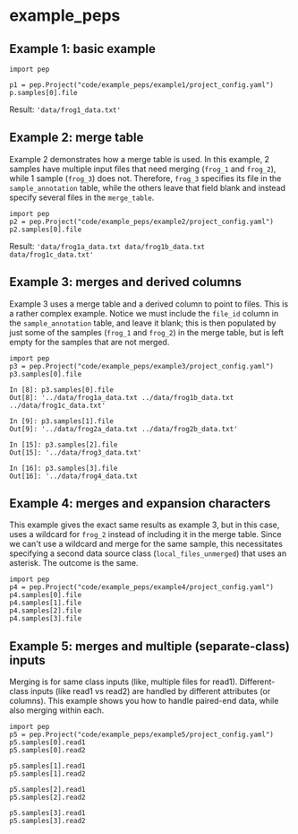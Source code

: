 # example_peps

## Example 1: basic example

```{python}
import pep

p1 = pep.Project("code/example_peps/example1/project_config.yaml")
p.samples[0].file
``` 

Result: `'data/frog1_data.txt'`


## Example 2: merge table

Example 2 demonstrates how a merge table is used. In this example, 2 samples have multiple input files that need merging (`frog_1` and `frog_2`), while 1 sample (`frog_3`) does not. Therefore, `frog_3` specifies its file in the `sample_annotation` table, while the others leave that field blank and instead specify several files in the `merge_table`.

```{python}
import pep
p2 = pep.Project("code/example_peps/example2/project_config.yaml")
p2.samples[0].file
```

Result: `'data/frog1a_data.txt data/frog1b_data.txt data/frog1c_data.txt'`


## Example 3: merges and derived columns

Example 3 uses a merge table and a derived column to point to files. This is a rather complex example. Notice we must include the `file_id` column in the `sample_annotation` table, and leave it blank; this is then populated by just some of the samples (`frog_1` and `frog_2`) in the merge table, but is left empty for the samples that are not merged.

```{python}
import pep
p3 = pep.Project("code/example_peps/example3/project_config.yaml")
p3.samples[0].file

In [8]: p3.samples[0].file
Out[8]: '../data/frog1a_data.txt ../data/frog1b_data.txt ../data/frog1c_data.txt'

In [9]: p3.samples[1].file
Out[9]: '../data/frog2a_data.txt ../data/frog2b_data.txt'

In [15]: p3.samples[2].file
Out[15]: '../data/frog3_data.txt'

In [16]: p3.samples[3].file
Out[16]: '../data/frog4_data.txt
```

## Example 4: merges and expansion characters

This example gives the exact same results as example 3, but in this case, uses a wildcard for `frog_2` instead of including it in the merge table. Since we can't use a wildcard and merge for the same sample, this necessitates specifying a second data source class (`local_files_unmerged`) that uses an asterisk. The outcome is the same.

```{python}
import pep
p4 = pep.Project("code/example_peps/example4/project_config.yaml")
p4.samples[0].file
p4.samples[1].file
p4.samples[2].file
p4.samples[3].file

```

## Example 5: merges and multiple (separate-class) inputs

Merging is for same class inputs (like, multiple files for read1). Different-class inputs (like read1 vs read2) are handled by different attributes (or columns). This example shows you how to handle paired-end data, while also merging within each.

```{python}
import pep
p5 = pep.Project("code/example_peps/example5/project_config.yaml")
p5.samples[0].read1
p5.samples[0].read2

p5.samples[1].read1
p5.samples[1].read2

p5.samples[2].read1
p5.samples[2].read2

p5.samples[3].read1
p5.samples[3].read2

```
